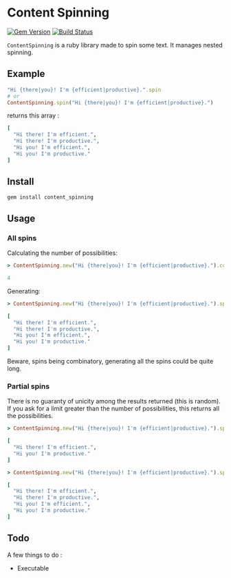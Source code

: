 # Content Spinning

[![Gem Version](https://badge.fury.io/rb/content_spinning.svg)](https://badge.fury.io/rb/content_spinning) [![Build Status](https://travis-ci.org/maximeg/content_spinning.svg?branch=master)](https://travis-ci.org/maximeg/content_spinning)

`ContentSpinning` is a ruby library made to spin some text.
It manages nested spinning.

## Example

```ruby
"Hi {there|you}! I'm {efficient|productive}.".spin
# or
ContentSpinning.spin("Hi {there|you}! I'm {efficient|productive}.")
```

returns this array :

```ruby
[
  "Hi there! I'm efficient.",
  "Hi there! I'm productive.",
  "Hi you! I'm efficient.",
  "Hi you! I'm productive."
]
```

## Install

```
gem install content_spinning
```

## Usage

### All spins

Calculating the number of possibilities:

```ruby
> ContentSpinning.new("Hi {there|you}! I'm {efficient|productive}.").count

4
```

Generating:

```ruby
> ContentSpinning.new("Hi {there|you}! I'm {efficient|productive}.").spin

[
  "Hi there! I'm efficient.",
  "Hi there! I'm productive.",
  "Hi you! I'm efficient.",
  "Hi you! I'm productive."
]
```

Beware, spins being combinatory, generating all the spins could be quite long.

### Partial spins

There is no guaranty of unicity among the results returned (this is random).
If you ask for a limit greater than the number of possibilities, this returns all the possibilities.

```ruby
> ContentSpinning.new("Hi {there|you}! I'm {efficient|productive}.").spin(limit: 2)

[
  "Hi there! I'm efficient.",
  "Hi you! I'm productive."
]

> ContentSpinning.new("Hi {there|you}! I'm {efficient|productive}.").spin(limit: 500)

[
  "Hi there! I'm efficient.",
  "Hi there! I'm productive.",
  "Hi you! I'm efficient.",
  "Hi you! I'm productive."
]
```

## Todo

A few things to do :

* Executable

